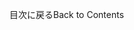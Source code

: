 <!-- This file contains localizable strings used in generating the custom PDF. Do not use as an include file in any web content. -->
<!-- strings for PDF page footer -->

<span data-ttu-id="dc1c8-101">目次に戻る</span><span class="sxs-lookup"><span data-stu-id="dc1c8-101">Back to Contents</span></span>


